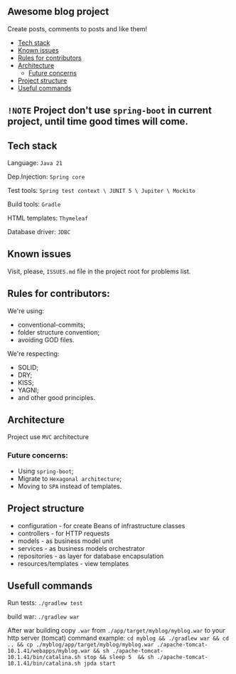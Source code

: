 ## Awesome blog project
Create posts, comments to posts and like them!

- [Tech stack](#Tech-stack)
- [Known issues](#Known-issues)
- [Rules for contributors](#Rules-for-contributors)
- [Architecture](#Architecture)
    - [Future concerns](#Future-concerns)
- [Project structure](#Project-structure)
- [Useful commands](#Usefull-commands)

## `!NOTE` Project don't use `spring-boot` in current project, until time good times will come.

## Tech stack
Language: `Java 21`

Dep.Injection: `Spring core`

Test tools: `Spring test context \ JUNIT 5 \ Jupiter \ Mockito`

Build tools: `Gradle`

HTML templates: `Thymeleaf` 

Database driver: `JDBC`

## Known issues
Visit, please, `ISSUES.md` file in the project root for problems list.

## Rules for contributors:
We're using:
- conventional-commits;
- folder structure convention;
- avoiding GOD files.

We're respecting:
- SOLID;
- DRY;
- KISS;
- YAGNI;
- and other good principles.

## Architecture
Project use `MVC` architecture

### Future concerns:
- Using `spring-boot`;
- Migrate to `Hexagonal architecture`;
- Moving to `SPA` instead of templates.

## Project structure
- configuration - for create Beans of infrastructure classes
- controllers - for HTTP requests
- models - as business model unit
- services - as business models orchestrator
- repositories - as layer for database encapsulation
- resources/templates - view templates

## Usefull commands

Run tests: `./gradlew test`

build war: `./gradlew war`

After war building copy `.war` from `./app/target/myblog/myblog.war` to your http server (tomcat)
command example: `cd myblog && ./gradlew war && cd .. && cp ./myblog/app/target/myblog/myblog.war ./apache-tomcat-10.1.41/webapps/myblog.war && sh ./apache-tomcat-10.1.41/bin/catalina.sh stop && sleep 5  && sh ./apache-tomcat-10.1.41/bin/catalina.sh jpda start`